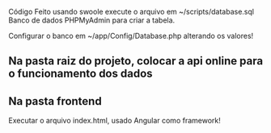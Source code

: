 Código Feito usando swoole
execute o arquivo em 
~/scripts/database.sql
Banco de dados PHPMyAdmin para criar a tabela.

Configurar o banco em ~/app/Config/Database.php alterando os valores!

## Na pasta raiz do projeto, colocar a api online para o funcionamento dos dados

## Na pasta frontend

Executar o arquivo index.html, usado Angular como framework!
